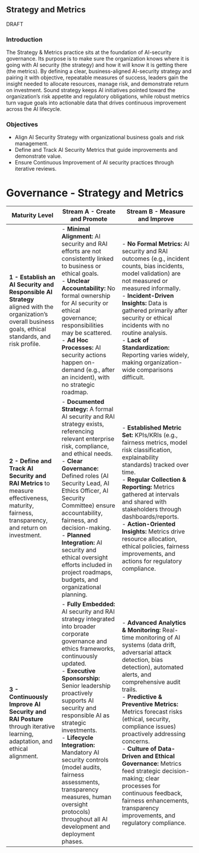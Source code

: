 ## Strategy and Metrics
DRAFT

### Introduction

The Strategy & Metrics practice sits at the foundation of AI-security governance. Its purpose is to make sure the organization knows where it is going with AI security (the strategy) and how it will know it is getting there (the metrics). By defining a clear, business-aligned AI-security strategy and pairing it with objective, repeatable measures of success, leaders gain the insight needed to allocate resources, manage risk, and demonstrate return on investment. Sound strategy keeps AI initiatives pointed toward the organization’s risk appetite and regulatory obligations, while robust metrics turn vague goals into actionable data that drives continuous improvement across the AI lifecycle.

### Objectives

- Align AI Security Strategy with organizational business goals and risk management.
- Define and Track AI Security Metrics that guide improvements and demonstrate value.
- Ensure Continuous Improvement of AI security practices through iterative reviews.

# Governance - Strategy and Metrics

| Maturity Level | Stream A - Create and Promote | Stream B - Measure and Improve |
|----------------|-------------------------------|-------------------------------|
| **1 - Establish an AI Security and Responsible AI Strategy** aligned with the organization’s overall business goals, ethical standards, and risk profile. | - **Minimal Alignment:** AI security and RAI efforts are not consistently linked to business or ethical goals.<br>- **Unclear Accountability:** No formal ownership for AI security or ethical governance; responsibilities may be scattered.<br>- **Ad Hoc Processes:** AI security actions happen on-demand (e.g., after an incident), with no strategic roadmap. | - **No Formal Metrics:** AI security and RAI outcomes (e.g., incident counts, bias incidents, model validation) are not measured or measured informally.<br>- **Incident-Driven Insights:** Data is gathered primarily after security or ethical incidents with no routine analysis.<br>- **Lack of Standardization:** Reporting varies widely, making organization-wide comparisons difficult. |
| **2 - Define and Track AI Security and RAI Metrics** to measure effectiveness, maturity, fairness, transparency, and return on investment. | - **Documented Strategy:** A formal AI security and RAI strategy exists, referencing relevant enterprise risk, compliance, and ethical needs.<br>- **Clear Governance:** Defined roles (AI Security Lead, AI Ethics Officer, AI Security Committee) ensure accountability, fairness, and decision-making.<br>- **Planned Integration:** AI security and ethical oversight efforts included in project roadmaps, budgets, and organizational planning. | - **Established Metric Set:** KPIs/KRIs (e.g., fairness metrics, model risk classification, explainability standards) tracked over time.<br>- **Regular Collection & Reporting:** Metrics gathered at intervals and shared with stakeholders through dashboards/reports.<br>- **Action-Oriented Insights:** Metrics drive resource allocation, ethical policies, fairness improvements, and actions for regulatory compliance. |
| **3 - Continuously Improve AI Security and RAI Posture** through iterative learning, adaptation, and ethical alignment. | - **Fully Embedded:** AI security and RAI strategy integrated into broader corporate governance and ethics frameworks, continuously updated.<br>- **Executive Sponsorship:** Senior leadership proactively supports AI security and responsible AI as strategic investments.<br>- **Lifecycle Integration:** Mandatory AI security controls (model audits, fairness assessments, transparency measures, human oversight protocols) throughout all AI development and deployment phases. | - **Advanced Analytics & Monitoring:** Real-time monitoring of AI systems (data drift, adversarial attack detection, bias detection), automated alerts, and comprehensive audit trails.<br>- **Predictive & Preventive Metrics:** Metrics forecast risks (ethical, security, compliance issues) proactively addressing concerns.<br>- **Culture of Data-Driven and Ethical Governance:** Metrics feed strategic decision-making; clear processes for continuous feedback, fairness enhancements, transparency improvements, and regulatory compliance. |


